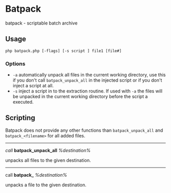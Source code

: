 # Batpack

batpack - scriptable batch archive

## Usage

```
php batpack.php [-flags] [-s script ] file1 [file#]
```

### Options

* `-a` automatically unpack all files in the current working directory, use this if you don't call `batpack_unpack_all` in the injected script or if you don't inject a script at all.
* `-s`  inject a script in to the extraction routine. If used with `-a` the files will be unpacked in the current working directory before the script a executed.

## Scripting

Batpack does not provide any other functions than `batpack_unpack_all` and `batpack_<filename>` for all added files.

---

*call* **batpack_unpack_all** *%destination%*

unpacks all files to the given destination.

---

call **batpack_<filename>** *%destination%*

unpacks a file to the given destination.